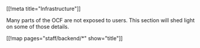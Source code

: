 [[!meta title="Infrastructure"]]

Many parts of the OCF are not exposed to users. This section will shed light on some of those details.

[[!map pages="staff/backend/*" show="title"]]
